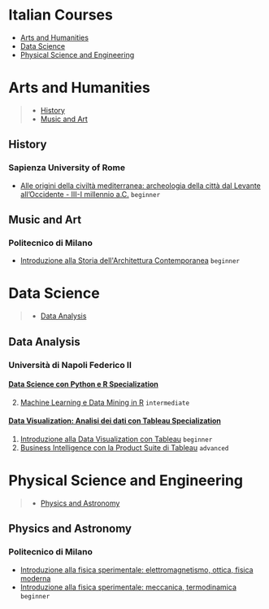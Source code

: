# Italian Courses
 - [Arts and Humanities](#arts-and-humanities)
 - [Data Science](#data-science)
 - [Physical Science and Engineering](#physical-science-and-engineering)
# Arts and Humanities
> - [History](#history)
> - [Music and Art](#music-and-art)
## History
### Sapienza University of Rome
 - [Alle origini della civiltà  mediterranea: archeologia  della città dal Levante  all’Occidente - III-I millennio a.C.](https://www.coursera.org/learn/nigro-levante-occidente) `beginner`
## Music and Art
### Politecnico di Milano
 - [Introduzione alla Storia dell'Architettura Contemporanea](https://www.coursera.org/learn/architettura-contemporanea) `beginner`
# Data Science
> - [Data Analysis](#data-analysis)
## Data Analysis
### Università di Napoli Federico II
#### [Data Science con Python e R Specialization](https://www.coursera.org/specializations/data-science-con-python-e-r)
2. [Machine Learning e Data Mining in R](https://www.coursera.org/learn/machine-learning-data-mining-con-r) `intermediate`
#### [Data Visualization: Analisi dei dati con Tableau Specialization](https://www.coursera.org/specializations/data-visualization-con-tableau)
1. [Introduzione alla Data Visualization con Tableau](https://www.coursera.org/learn/introduzione-data-visualization-tableau) `beginner`
3. [Business Intelligence con la Product Suite di Tableau](https://www.coursera.org/learn/business-intelligence-con-tableau) `advanced`
# Physical Science and Engineering
> - [Physics and Astronomy](#physics-and-astronomy)
## Physics and Astronomy
### Politecnico di Milano
 - [Introduzione alla fisica sperimentale: elettromagnetismo, ottica, fisica moderna](https://www.coursera.org/learn/fisica-sperimentale-fisica-moderna)
 - [Introduzione alla fisica sperimentale: meccanica, termodinamica](https://www.coursera.org/learn/fisica-sperimentale-meccanica-termodinamica) `beginner`
